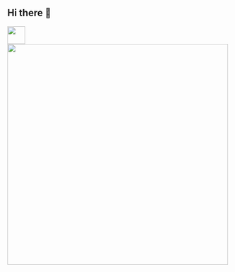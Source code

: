 ## Hi there 👋
<img src="https://cdn.jsdelivr.net/gh/devicons/devicon@latest/icons/javascript/javascript-plain.svg" width="40" height="40"/>

<style>
  .gif-grande {
    width: 500px;
    height: auto;
  }
</style>

<img class="gif-grande" src="https://github.com/user-attachments/assets/c86b54d9-8a55-41a9-8934-495e7c338c04" />

